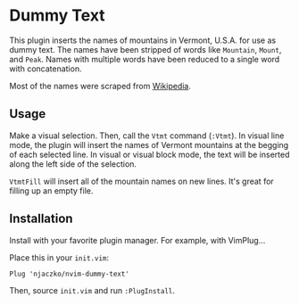 # Dummy Text

This plugin inserts the names of mountains in Vermont, U.S.A. for use as dummy
text. The names have been stripped of words like `Mountain`, `Mount`, and
`Peak`. Names with multiple words have been reduced to a single word with
concatenation.

Most of the names were scraped from [Wikipedia](https://en.wikipedia.org/wiki/List_of_mountains_of_Vermont).

## Usage

Make a visual selection. Then, call the `Vtmt` command (`:Vtmt`). In visual line
mode, the plugin will insert the names of Vermont mountains at the begging of
each selected line. In visual or visual block mode, the text will be inserted
along the left side of the selection.

`VtmtFill` will insert all of the mountain names on new lines. It's great for
filling up an empty file.

## Installation

Install with your favorite plugin manager. For example, with VimPlug...

Place this in your `init.vim`:

```
Plug 'njaczko/nvim-dummy-text'
```

Then, source `init.vim` and run `:PlugInstall`.
